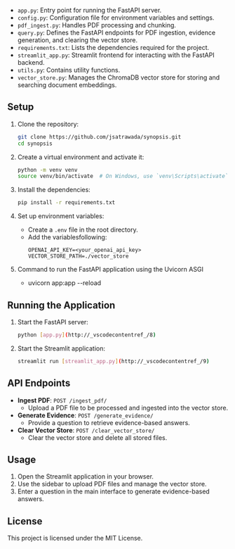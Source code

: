
- `app.py`: Entry point for running the FastAPI server.
- `config.py`: Configuration file for environment variables and settings.
- `pdf_ingest.py`: Handles PDF processing and chunking.
- `query.py`: Defines the FastAPI endpoints for PDF ingestion, evidence generation, and clearing the vector store.
- `requirements.txt`: Lists the dependencies required for the project.
- `streamlit_app.py`: Streamlit frontend for interacting with the FastAPI backend.
- `utils.py`: Contains utility functions.
- `vector_store.py`: Manages the ChromaDB vector store for storing and searching document embeddings.

## Setup

1. Clone the repository:
    ```sh
    git clone https://github.com/jsatrawada/synopsis.git
    cd synopsis
    ```

2. Create a virtual environment and activate it:
    ```sh
    python -m venv venv
    source venv/bin/activate  # On Windows, use `venv\Scripts\activate`
    ```

3. Install the dependencies:
    ```sh
    pip install -r requirements.txt
    ```

4. Set up environment variables:
    - Create a `.env` file in the root directory.
    - Add the  variablesfollowing:
        ```
        OPENAI_API_KEY=<your_openai_api_key>
        VECTOR_STORE_PATH=./vector_store
        ```
5. Command to run the FastAPI application using the Uvicorn ASGI 
    - uvicorn app:app --reload

## Running the Application

1. Start the FastAPI server:
    ```sh
    python [app.py](http://_vscodecontentref_/8)
    ```

2. Start the Streamlit application:
    ```sh
    streamlit run [streamlit_app.py](http://_vscodecontentref_/9)
    ```

## API Endpoints

- **Ingest PDF**: `POST /ingest_pdf/`
    - Upload a PDF file to be processed and ingested into the vector store.
- **Generate Evidence**: `POST /generate_evidence/`
    - Provide a question to retrieve evidence-based answers.
- **Clear Vector Store**: `POST /clear_vector_store/`
    - Clear the vector store and delete all stored files.

## Usage

1. Open the Streamlit application in your browser.
2. Use the sidebar to upload PDF files and manage the vector store.
3. Enter a question in the main interface to generate evidence-based answers.

## License

This project is licensed under the MIT License.